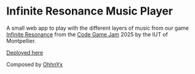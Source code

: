 # Infinite Resonance Music Player

A small web app to play with the different layers of music from our game [Infinite Resonance](https://github.com/Akkuun/CodeGameJam2025) from the [Code Game Jam](https://codegamejam.extragames.fr/) 2025 by the IUT of Montpellier.

[Deployed here](https://kuuro-neko.github.io/Infinite-Resonance-Music-Player/)

Composed by [OhhnYx](https://soundcloud.com/user-753337666)
